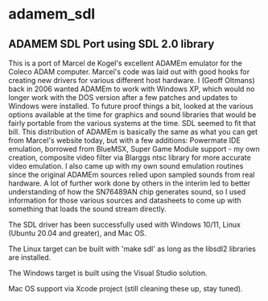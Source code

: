 # adamem_sdl

## ADAMEM SDL Port using SDL 2.0 library

This is a port of Marcel de Kogel's excellent ADAMEm emulator for the Coleco ADAM computer. 
Marcel's code was laid out with good hooks for creating new drivers for various different host hardware. 
I (Geoff Oltmans) back in 2006 wanted ADAMEm to work with Windows XP, which would no longer work with 
the DOS version after a few patches and updates to Windows were installed. To future proof things a bit,
looked at the various options available at the time for graphics and sound libraries that would be 
fairly portable from the various systems at the time. SDL seemed to fit that bill. This distribution of
ADAMEm is basically the same as what you can get from Marcel's website today, but with a few additions:
Powermate IDE emulation, borrowed from BlueMSX, Super Game Module support - my own creation, composite video
filter via Blarggs ntsc library for more accurate video emulation. I also came up with my own sound emulation
routines since the original ADAMEm sources relied upon sampled sounds from real hardware. A lot of further work
done by others in the interim led to better understanding of how the SN76489AN chip generates sound, so I used
information for those various sources and datasheets to come up with something that loads the sound stream directly.

The SDL driver has been successfully used with Windows 10/11, Linux (Ubuntu 20.04 and greater), and Mac OS.

The Linux target can be built with 'make sdl' as long as the libsdl2 libraries are installed.

The Windows target is built using the Visual Studio solution.

Mac OS support via Xcode project (still cleaning these up, stay tuned).
